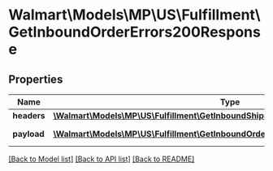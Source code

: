# Walmart\Models\MP\US\Fulfillment\GetInboundOrderErrors200Response

## Properties

Name | Type | Description | Notes
------------ | ------------- | ------------- | -------------
**headers** | [**\Walmart\Models\MP\US\Fulfillment\GetInboundShipments200ResponseHeaders**](GetInboundShipments200ResponseHeaders.md) |  | [optional]
**payload** | [**\Walmart\Models\MP\US\Fulfillment\GetInboundOrderErrors200ResponsePayloadInner[]**](GetInboundOrderErrors200ResponsePayloadInner.md) | response payload | [optional]


[[Back to Model list]](./) [[Back to API list]](../../../../../README.md#supported-apis) [[Back to README]](../../../../../README.md)
